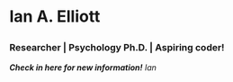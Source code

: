 # Ian A. Elliott<p>
### Researcher | Psychology Ph.D. | Aspiring coder!

***Check in here for new information!***
*Ian*
